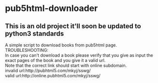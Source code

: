 # pub5html-downloader
<h2>This is an old project it'll soon be updated to python3 standards</h2>
A simple script to download books from pub5html page.
<br>
TROUBLESHOOTING:<br>
In case you can't download a book please verify that you give as input the exact pages of the book and you give it a valid url. <br>Note that the correct link should start with online subdomain.<br>
invalid url:http://pubhtml5.com/mkyj/sswg/ <br>
valid url:http://online.pubhtml5.com/mkyj/sswg/
<br>
